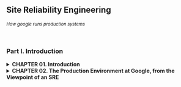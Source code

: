 ## Site Reliability Engineering
<i><small>How google runs production systems</small></i>

<br/>

### Part I. Introduction

<details>
<summary><b>CHAPTER 01. Introduction</b></summary>

Omitted

<br/>
</details>

<details>
<summary><b>CHAPTER 02. The Production Environment at Google, from the Viewpoint of an SRE</b></summary>
<i>SRE 관점에서 바라본 구글의 프로덕션 환경</i>

<br/>
<a href="https://github.com/todo"> 🔗 link </a>
<br/>

<br/>
</details>


<br/><br/>